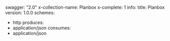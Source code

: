 swagger: "2.0"
x-collection-name: Planbox
x-complete: 1
info:
  title: Planbox
  version: 1.0.0
schemes:
- http
produces:
- application/json
consumes:
- application/json